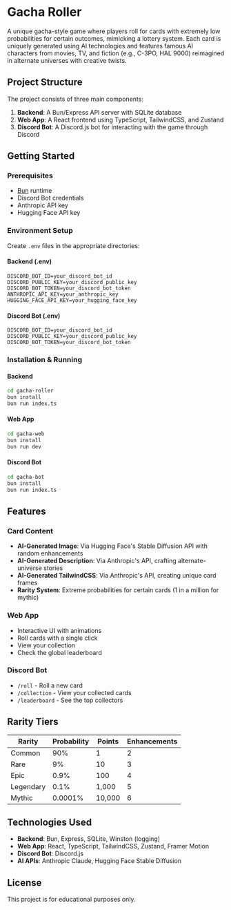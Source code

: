 # Gacha Roller

A unique gacha-style game where players roll for cards with extremely low probabilities for certain outcomes, mimicking a lottery system. Each card is uniquely generated using AI technologies and features famous AI characters from movies, TV, and fiction (e.g., C-3PO, HAL 9000) reimagined in alternate universes with creative twists.

## Project Structure

The project consists of three main components:

1. **Backend**: A Bun/Express API server with SQLite database
2. **Web App**: A React frontend using TypeScript, TailwindCSS, and Zustand
3. **Discord Bot**: A Discord.js bot for interacting with the game through Discord

## Getting Started

### Prerequisites

- [Bun](https://bun.sh/) runtime
- Discord Bot credentials
- Anthropic API key
- Hugging Face API key

### Environment Setup

Create `.env` files in the appropriate directories:

#### Backend (.env)
```
DISCORD_BOT_ID=your_discord_bot_id
DISCORD_PUBLIC_KEY=your_discord_public_key
DISCORD_BOT_TOKEN=your_discord_bot_token
ANTHROPIC_API_KEY=your_anthropic_key
HUGGING_FACE_API_KEY=your_hugging_face_key
```

#### Discord Bot (.env)
```
DISCORD_BOT_ID=your_discord_bot_id
DISCORD_PUBLIC_KEY=your_discord_public_key
DISCORD_BOT_TOKEN=your_discord_bot_token
```

### Installation & Running

#### Backend
```bash
cd gacha-roller
bun install
bun run index.ts
```

#### Web App
```bash
cd gacha-web
bun install
bun run dev
```

#### Discord Bot
```bash
cd gacha-bot
bun install
bun run index.ts
```

## Features

### Card Content
- **AI-Generated Image**: Via Hugging Face's Stable Diffusion API with random enhancements
- **AI-Generated Description**: Via Anthropic's API, crafting alternate-universe stories
- **AI-Generated TailwindCSS**: Via Anthropic's API, creating unique card frames
- **Rarity System**: Extreme probabilities for certain cards (1 in a million for mythic)

### Web App
- Interactive UI with animations
- Roll cards with a single click
- View your collection
- Check the global leaderboard

### Discord Bot
- `/roll` - Roll a new card
- `/collection` - View your collected cards
- `/leaderboard` - See the top collectors

## Rarity Tiers

| Rarity    | Probability | Points   | Enhancements |
|-----------|-------------|----------|--------------|
| Common    | 90%         | 1        | 2            |
| Rare      | 9%          | 10       | 3            |
| Epic      | 0.9%        | 100      | 4            |
| Legendary | 0.1%        | 1,000    | 5            |
| Mythic    | 0.0001%     | 10,000   | 6            |

## Technologies Used

- **Backend**: Bun, Express, SQLite, Winston (logging)
- **Web App**: React, TypeScript, TailwindCSS, Zustand, Framer Motion
- **Discord Bot**: Discord.js
- **AI APIs**: Anthropic Claude, Hugging Face Stable Diffusion

## License

This project is for educational purposes only.
